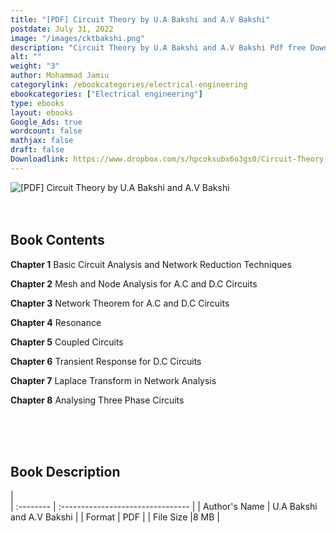 ```yaml
---
title: "[PDF] Circuit Theory by U.A Bakshi and A.V Bakshi"
postdate: July 31, 2022
image: "/images/cktbakshi.png"
description: "Circuit Theory by U.A Bakshi and A.V Bakshi Pdf free Download"
alt: ""
weight: "3"
author: Mohammad Jamiu
categorylink: /ebookcategories/electrical-engineering
ebookcategories: ["Electrical engineering"]
type: ebooks
layout: ebooks
Google_Ads: true
wordcount: false
mathjax: false
draft: false
Downloadlink: https://www.dropbox.com/s/hpcoksubx6o3gs0/Circuit-Theory-By-U.A-Bakshi%20and%20A.V%20Bakshi%20%28Tooabstractive.com%29.pdf?dl=0
---
```


<img loading="lazy" src="/images/cktbakshi.png" alt="[PDF] Circuit Theory by U.A Bakshi and A.V Bakshi">

</br>
</br>
</br>

## Book Contents

**Chapter 1** Basic Circuit Analysis and Network Reduction Techniques

**Chapter 2** Mesh and Node Analysis for A.C and D.C Circuits

**Chapter 3** Network Theorem for A.C and D.C Circuits

**Chapter 4** Resonance

**Chapter 5** Coupled Circuits

**Chapter 6** Transient Response for D.C Circuits

**Chapter 7** Laplace Transform in Network Analysis

**Chapter 8** Analysing Three Phase Circuits

</br>
</br>
</br>

## Book Description

|  
 | :-------- | :-------------------------------- |
| Author's Name | U.A Bakshi and A.V Bakshi |
| Format | PDF |
| File Size |8 MB |
